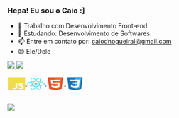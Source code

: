 ### Hepa! Eu sou o Caio :]

- 🔭 Trabalho com Desenvolvimento Front-end.
- 🌱 Estudando: Desenvolvimento de Softwares.
- 📫 Entre em contato por: caiodnogueiral@gmail.com
- 😄 Ele/Dele

 <div>
  <a href="https://github.com/daiyuniverse">
  <img height="180em" src="https://github-readme-stats.vercel.app/api?username=daiyuniverse&show_icons=true&theme=dark&include_all_commits=true&count_private=true"/>
  <img height="180em" src="https://github-readme-stats.vercel.app/api/top-langs/?username=daiyuniverse&layout=compact&langs_count=7&theme=dark"/>
</div>
<div style="display: inline_block"><br>
  <img align="center" alt="Daiy-Js" height="30" width="40" src="https://raw.githubusercontent.com/devicons/devicon/master/icons/javascript/javascript-plain.svg">
  <img align="center" alt="Daiy-React" height="30" width="40" src="https://raw.githubusercontent.com/devicons/devicon/master/icons/react/react-original.svg">
  <img align="center" alt="Daiy-HTML" height="30" width="40" src="https://raw.githubusercontent.com/devicons/devicon/master/icons/html5/html5-original.svg">
  <img align="center" alt="Daiy-CSS" height="30" width="40" src="https://raw.githubusercontent.com/devicons/devicon/master/icons/css3/css3-original.svg">
</div>

##
 
<div>
  <a href = "mailto:contatorafaballerini@gmail.com"><img src="https://img.shields.io/badge/-Gmail-%23333?style=for-the-badge&logo=gmail&logoColor=white" target="_blank"></a>
 
 
</div>
